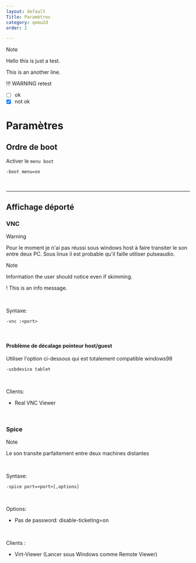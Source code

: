 ```yaml
---
layout: default
Title: Paramètres
category: qemu2d
order: 2

---
```



<div class="admonition note" style="font-color=red;">
  <p class="admonition-title">Note</p>
  <p>Hello this is just a test.</p>
  <p>This is an another line.</p>
</div>

!!! WARNING retest


- [ ] ok
- [x] not ok

# Paramètres
## Ordre de boot
Activer le `menu boot`
```bash
-boot menu=on
```

<br>
<hr>

## Affichage déporté
### VNC

> [!WARNING]
> Pour le moment je n'ai pas réussi sous windows host à faire transiter le son entre deux PC. Sous linux il est probable qu'il faille utiliser pulseaudio.


> [!NOTE]
> Information the user should notice even if skimming.

! This is an info message.


<br>

Syntaxe:
```
-vnc :<port>
```

<br>

#### Problème de décalage pointeur host/guest
Utiliser l'option ci-dessous qui est totalement compatible windows98
```
-usbdevice tablet 
```

<br>

Clients:
- Real VNC Viewer


<br>

### Spice

> [!NOTE]
>Le son transite parfaitement entre deux machines distantes

<br>

Syntaxe:
```
-spice port=<port>[,options]
```

<br>

Options:
- Pas de password: disable-ticketing=on

<br>

Clients : 
- Virt-Viewer (Lancer sous Windows comme Remote Viewer)
